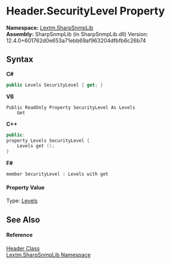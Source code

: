 # Header.SecurityLevel Property 
 

**Namespace:**&nbsp;<a href="N_Lextm_SharpSnmpLib">Lextm.SharpSnmpLib</a><br />**Assembly:**&nbsp;SharpSnmpLib (in SharpSnmpLib.dll) Version: 12.4.0+601762d0e653a71ebb69af963204dfbfb6c26b74

## Syntax

**C#**<br />
``` C#
public Levels SecurityLevel { get; }
```

**VB**<br />
``` VB
Public ReadOnly Property SecurityLevel As Levels
	Get
```

**C++**<br />
``` C++
public:
property Levels SecurityLevel {
	Levels get ();
}
```

**F#**<br />
``` F#
member SecurityLevel : Levels with get

```


#### Property Value
Type: <a href="T_Lextm_SharpSnmpLib_Levels">Levels</a>

## See Also


#### Reference
<a href="T_Lextm_SharpSnmpLib_Header">Header Class</a><br /><a href="N_Lextm_SharpSnmpLib">Lextm.SharpSnmpLib Namespace</a><br />